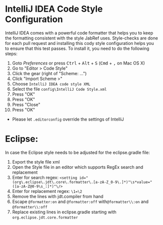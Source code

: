 # IntelliJ IDEA Code Style Configuration

IntelliJ IDEA comes with a powerful code formatter that helps you to keep the formatting consistent with the style JabRef uses.
Style-checks are done for each pull request and installing this cody style configuration helps you to ensure that this test passes. To install it, you need to do the following steps:

1. Goto *Preferences* or press <kbd>Ctrl</kbd> + <kbd>Alt</kbd> + <kbd>S</kbd> (<kbd>Cmd</kbd> + <kbd>,</kbd> on Mac OS X)
2. Go to "Editor > Code Style"
3. Click the gear (right of "Scheme: ...")
4. Click "Import Scheme >"
5. Choose `IntelliJ IDEA code style XML`
6. Select the file `config\IntelliJ Code Style.xml`
7. Press "OK"
8. Press "OK"
9. Press "Close"
10. Press "OK"

* Please let `.editorconfig` override the settings of IntelliJ


# Eclipse:

In case the Eclipse style needs to be adjusted for the eclipse.gradle file:

1. Export the style file xml
2. Open the Style file in an editor which supports RegEx search and replacement
3. Enter for search regex: `<setting id="(org\.eclipse\.jdt\.core\.formatter\.[a-zA-Z_0-9\.]*)"\s*value="([a-zA-Z@0-9\s_:]*)"\/>`
4. Enter for replacement regex: `\1=\2`
5. Remove the lines with jdt.compiler from hand
6. Escape `@formatter:on` and `@formatter:off` with`@formatter\\:on` and `@formatter\\:off`
7. Replace existing lines in eclipse.gradle starting with `org.eclipse.jdt.core.formatter`
